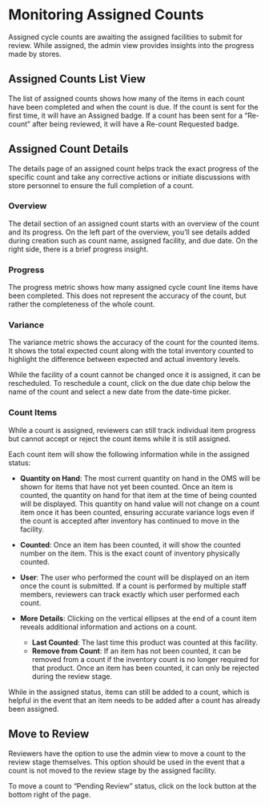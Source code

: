 # Monitoring Assigned Counts

Assigned cycle counts are awaiting the assigned facilities to submit for review. While assigned, the admin view provides insights into the progress made by stores.

## Assigned Counts List View

The list of assigned counts shows how many of the items in each count have been completed and when the count is due. If the count is sent for the first time, it will have an Assigned badge. If a count has been sent for a “Re-count” after being reviewed, it will have a Re-count Requested badge.

## Assigned Count Details

The details page of an assigned count helps track the exact progress of the specific count and take any corrective actions or initiate discussions with store personnel to ensure the full completion of a count.

### Overview

The detail section of an assigned count starts with an overview of the count and its progress. On the left part of the overview, you’ll see details added during creation such as count name, assigned facility, and due date. On the right side, there is a brief progress insight.

### Progress

The progress metric shows how many assigned cycle count line items have been completed. This does not represent the accuracy of the count, but rather the completeness of the whole count.

### Variance

The variance metric shows the accuracy of the count for the counted items. It shows the total expected count along with the total inventory counted to highlight the difference between expected and actual inventory levels.

While the facility of a count cannot be changed once it is assigned, it can be rescheduled. To reschedule a count, click on the due date chip below the name of the count and select a new date from the date-time picker.

### Count Items

While a count is assigned, reviewers can still track individual item progress but cannot accept or reject the count items while it is still assigned.

Each count item will show the following information while in the assigned status:

- **Quantity on Hand**: The most current quantity on hand in the OMS will be shown for items that have not yet been counted. Once an item is counted, the quantity on hand for that item at the time of being counted will be displayed. This quantity on hand value will not change on a count item once it has been counted, ensuring accurate variance logs even if the count is accepted after inventory has continued to move in the facility.
  
- **Counted**: Once an item has been counted, it will show the counted number on the item. This is the exact count of inventory physically counted.

- **User**: The user who performed the count will be displayed on an item once the count is submitted. If a count is performed by multiple staff members, reviewers can track exactly which user performed each count.

- **More Details**: Clicking on the vertical ellipses at the end of a count item reveals additional information and actions on a count.
  - **Last Counted**: The last time this product was counted at this facility.
  - **Remove from Count**: If an item has not been counted, it can be removed from a count if the inventory count is no longer required for that product. Once an item has been counted, it can only be rejected during the review stage.

While in the assigned status, items can still be added to a count, which is helpful in the event that an item needs to be added after a count has already been assigned.

## Move to Review

Reviewers have the option to use the admin view to move a count to the review stage themselves. This option should be used in the event that a count is not moved to the review stage by the assigned facility.

To move a count to “Pending Review” status, click on the lock button at the bottom right of the page.
